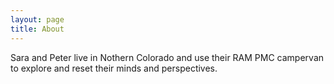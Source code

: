 ```yaml
---
layout: page
title: About
---
```


Sara and Peter live in Nothern Colorado and use their RAM PMC campervan to explore and reset their minds and perspectives.
